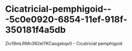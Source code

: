 # Cicatricial-pemphigoid---5c0e0920-6854-11ef-918f-350181f4a5db
Ziv19mLRMn3R2el7KCaogskqx0 - Cicatricial pemphigoid
